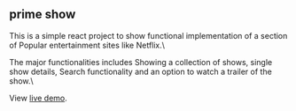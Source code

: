 

## prime show

This is a simple react project to show 
functional implementation of a section of 
Popular entertainment sites like Netflix.\

The major functionalities includes Showing a
collection of shows, single show details,
Search functionality and an option to watch
a trailer of the show.\

View  [live demo](https://primeshow-9de5f.web.app/).
